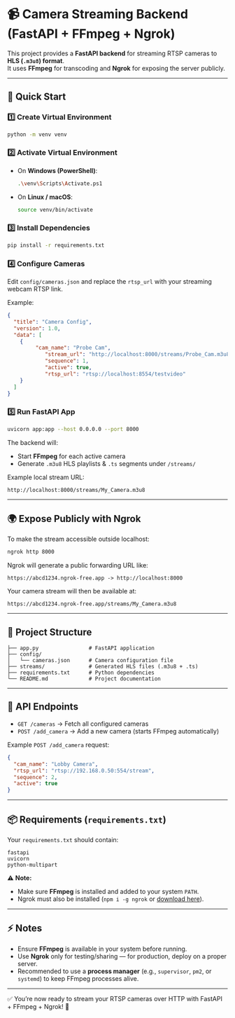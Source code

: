 # 📹 Camera Streaming Backend (FastAPI + FFmpeg + Ngrok)

This project provides a **FastAPI backend** for streaming RTSP cameras to **HLS (`.m3u8`) format**.  
It uses **FFmpeg** for transcoding and **Ngrok** for exposing the server publicly.

---

## 🚀 Quick Start

### 1️⃣ Create Virtual Environment
```bash
python -m venv venv
```

### 2️⃣ Activate Virtual Environment
- On **Windows (PowerShell)**:
  ```bash
  .\venv\Scripts\Activate.ps1
  ```
- On **Linux / macOS**:
  ```bash
  source venv/bin/activate
  ```

### 3️⃣ Install Dependencies
```bash
pip install -r requirements.txt
```

### 4️⃣ Configure Cameras
Edit `config/cameras.json` and replace the `rtsp_url` with your streaming webcam RTSP link.  

Example:
```json
{
  "title": "Camera Config",
  "version": 1.0,
  "data": [
    {
         "cam_name": "Probe Cam",
            "stream_url": "http://localhost:8000/streams/Probe_Cam.m3u8",
            "sequence": 1,
            "active": true,
            "rtsp_url": "rtsp://localhost:8554/testvideo"
    }
  ]
}
```

### 5️⃣ Run FastAPI App
```bash
uvicorn app:app --host 0.0.0.0 --port 8000
```

The backend will:
- Start **FFmpeg** for each active camera
- Generate `.m3u8` HLS playlists & `.ts` segments under `/streams/`

Example local stream URL:
```
http://localhost:8000/streams/My_Camera.m3u8
```

---

## 🌍 Expose Publicly with Ngrok
To make the stream accessible outside localhost:

```bash
ngrok http 8000
```

Ngrok will generate a public forwarding URL like:
```
https://abcd1234.ngrok-free.app -> http://localhost:8000
```

Your camera stream will then be available at:
```
https://abcd1234.ngrok-free.app/streams/My_Camera.m3u8
```

---

## 📂 Project Structure
```
├── app.py                # FastAPI application
├── config/
│   └── cameras.json      # Camera configuration file
├── streams/              # Generated HLS files (.m3u8 + .ts)
├── requirements.txt      # Python dependencies
└── README.md             # Project documentation
```

---

## 🔗 API Endpoints
- `GET /cameras` → Fetch all configured cameras  
- `POST /add_camera` → Add a new camera (starts FFmpeg automatically)  

Example `POST /add_camera` request:
```json
{
  "cam_name": "Lobby Camera",
  "rtsp_url": "rtsp://192.168.0.50:554/stream",
  "sequence": 2,
  "active": true
}
```

---

## 📦 Requirements (`requirements.txt`)
Your `requirements.txt` should contain:
```
fastapi
uvicorn
python-multipart
```

⚠️ **Note:**  
- Make sure **FFmpeg** is installed and added to your system `PATH`.  
- Ngrok must also be installed (`npm i -g ngrok` or [download here](https://ngrok.com/download)).  

---

## ⚡ Notes
- Ensure **FFmpeg** is available in your system before running.  
- Use **Ngrok** only for testing/sharing — for production, deploy on a proper server.  
- Recommended to use a **process manager** (e.g., `supervisor`, `pm2`, or `systemd`) to keep FFmpeg processes alive.  

---
✅ You’re now ready to stream your RTSP cameras over HTTP with FastAPI + FFmpeg + Ngrok! 🚀
